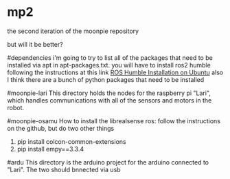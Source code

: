# mp2
the second iteration of the moonpie repository

but will it be better?

#dependencies
i'm going to try to list all of the packages that need to be installed via apt in apt-packages.txt.
you will have to install ros2 humble following the instructions at this link [ROS Humble Installation on Ubuntu](https://docs.ros.org/en/humble/Installation/Ubuntu-Install-Debs.html)
also I think there are a bunch of python packages that need to be installed


#moonpie-lari
This directory holds the nodes for the raspberry pi "Lari", which handles communications with all of the sensors and motors in the robot.

#moonpie-osamu
How to install the librealsense ros:
follow the instructions on the github, but do two other things
1. pip install colcon-common-extensions
2. pip install empy==3.3.4

#ardu 
This directory is the arduino project for the arduino connected to "Lari". The two should bnnected via usb
